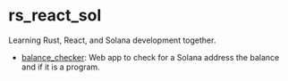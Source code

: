 # rs_react_sol

Learning Rust, React, and Solana development together.

- [balance_checker](./balance_checker/README.md): Web app to check for a Solana address the balance and if it is a program.
